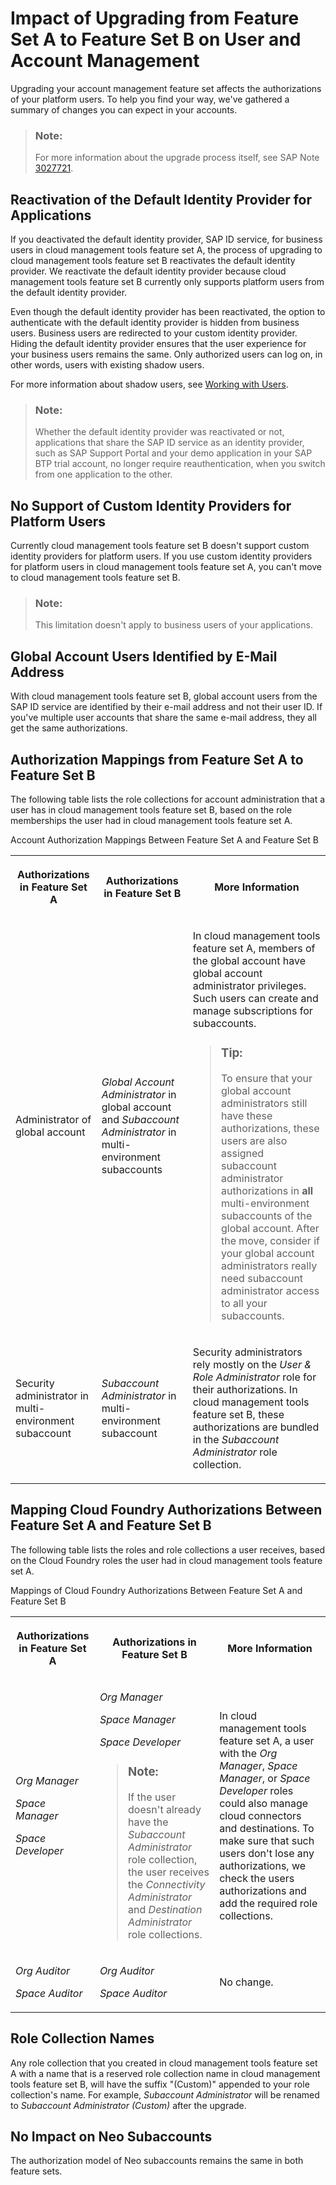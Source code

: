<!-- loio1ac8143b71fb46e78564ed30be757620 -->

# Impact of Upgrading from Feature Set A to Feature Set B on User and Account Management

Upgrading your account management feature set affects the authorizations of your platform users. To help you find your way, we've gathered a summary of changes you can expect in your accounts.

> ### Note:  
> For more information about the upgrade process itself, see SAP Note [3027721](https://launchpad.support.sap.com/#/notes/3027721).



<a name="loio1ac8143b71fb46e78564ed30be757620__section_n3n_2k1_54b"/>

## Reactivation of the Default Identity Provider for Applications

If you deactivated the default identity provider, SAP ID service, for business users in cloud management tools feature set A, the process of upgrading to cloud management tools feature set B reactivates the default identity provider. We reactivate the default identity provider because cloud management tools feature set B currently only supports platform users from the default identity provider.

Even though the default identity provider has been reactivated, the option to authenticate with the default identity provider is hidden from business users. Business users are redirected to your custom identity provider. Hiding the default identity provider ensures that the user experience for your business users remains the same. Only authorized users can log on, in other words, users with existing shadow users.

For more information about shadow users, see [Working with Users](../50-administration-and-ops/Working_with_Users_2c91f88.md).

> ### Note:  
> Whether the default identity provider was reactivated or not, applications that share the SAP ID service as an identity provider, such as SAP Support Portal and your demo application in your SAP BTP trial account, no longer require reauthentication, when you switch from one application to the other.



<a name="loio1ac8143b71fb46e78564ed30be757620__section_th5_cgb_54b"/>

## No Support of Custom Identity Providers for Platform Users

Currently cloud management tools feature set B doesn't support custom identity providers for platform users. If you use custom identity providers for platform users in cloud management tools feature set A, you can't move to cloud management tools feature set B.

> ### Note:  
> This limitation doesn't apply to business users of your applications.



<a name="loio1ac8143b71fb46e78564ed30be757620__section_qft_32b_54b"/>

## Global Account Users Identified by E-Mail Address

With cloud management tools feature set B, global account users from the SAP ID service are identified by their e-mail address and not their user ID. If you've multiple user accounts that share the same e-mail address, they all get the same authorizations.



## Authorization Mappings from Feature Set A to Feature Set B

The following table lists the role collections for account administration that a user has in cloud management tools feature set B, based on the role memberships the user had in cloud management tools feature set A.

<a name="loio1ac8143b71fb46e78564ed30be757620__table_lcx_h1m_t4b"/>Account Authorization Mappings Between Feature Set A and Feature Set B


<table>
<tr>
<th>

Authorizations in Feature Set A



</th>
<th>

Authorizations in Feature Set B



</th>
<th>

More Information



</th>
</tr>
<tr>
<td>

Administrator of global account



</td>
<td>

*Global Account Administrator* in global account and *Subaccount Administrator* in multi-environment subaccounts



</td>
<td>

In cloud management tools feature set A, members of the global account have global account administrator privileges. Such users can create and manage subscriptions for subaccounts.

> ### Tip:  
> To ensure that your global account administrators still have these authorizations, these users are also assigned subaccount administrator authorizations in **all** multi-environment subaccounts of the global account. After the move, consider if your global account administrators really need subaccount administrator access to all your subaccounts.



</td>
</tr>
<tr>
<td>

Security administrator in multi-environment subaccount



</td>
<td>

*Subaccount Administrator* in multi-environment subaccount



</td>
<td>

Security administrators rely mostly on the *User & Role Administrator* role for their authorizations. In cloud management tools feature set B, these authorizations are bundled in the *Subaccount Administrator* role collection.



</td>
</tr>
</table>



<a name="loio1ac8143b71fb46e78564ed30be757620__section_mjb_tcm_t4b"/>

## Mapping Cloud Foundry Authorizations Between Feature Set A and Feature Set B

The following table lists the roles and role collections a user receives, based on the Cloud Foundry roles the user had in cloud management tools feature set A.

<a name="loio1ac8143b71fb46e78564ed30be757620__table_jgg_pvy_t4b"/>Mappings of Cloud Foundry Authorizations Between Feature Set A and Feature Set B


<table>
<tr>
<th>

Authorizations in Feature Set A



</th>
<th>

Authorizations in Feature Set B



</th>
<th>

More Information



</th>
</tr>
<tr>
<td>

*Org Manager*

*Space Manager*

*Space Developer*



</td>
<td>

*Org Manager*

*Space Manager*

*Space Developer*

> ### Note:  
> If the user doesn't already have the *Subaccount Administrator* role collection, the user receives the *Connectivity Administrator* and *Destination Administrator* role collections.



</td>
<td>

In cloud management tools feature set A, a user with the *Org Manager*, *Space Manager*, or *Space Developer* roles could also manage cloud connectors and destinations. To make sure that such users don't lose any authorizations, we check the users authorizations and add the required role collections.



</td>
</tr>
<tr>
<td>

*Org Auditor*

*Space Auditor*



</td>
<td>

*Org Auditor*

*Space Auditor*



</td>
<td>

No change.



</td>
</tr>
</table>



<a name="loio1ac8143b71fb46e78564ed30be757620__section_xlb_lmv_3pb"/>

## Role Collection Names

Any role collection that you created in cloud management tools feature set A with a name that is a reserved role collection name in cloud management tools feature set B, will have the suffix "\(Custom\)" appended to your role collection's name. For example, *Subaccount Administrator* will be renamed to *Subaccount Administrator \(Custom\)* after the upgrade.



<a name="loio1ac8143b71fb46e78564ed30be757620__section_o3p_yj1_54b"/>

## No Impact on Neo Subaccounts

The authorization model of Neo subaccounts remains the same in both feature sets.

